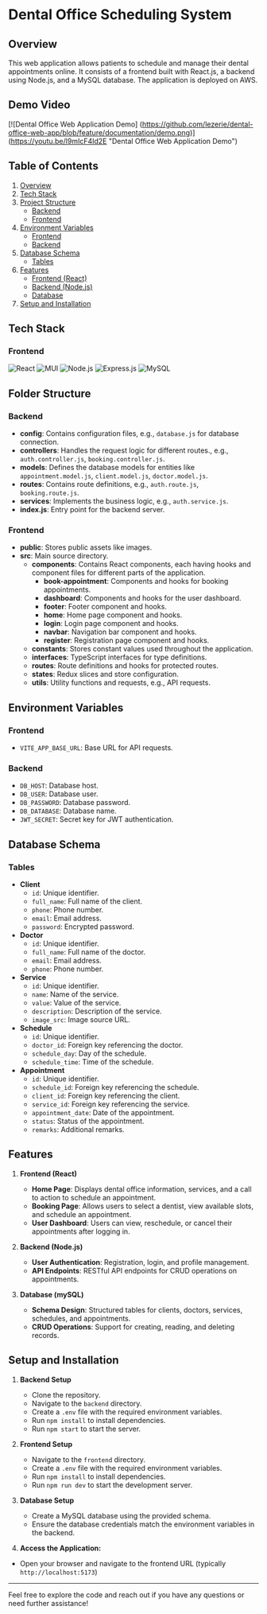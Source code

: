 # Dental Office Scheduling System

## Overview

This web application allows patients to schedule and manage their dental appointments online. It consists of a frontend built with React.js, a backend using Node.js, and a MySQL database. The application is deployed on AWS.

## Demo Video

[![Dental Office Web Application Demo] (https://github.com/lezerie/dental-office-web-app/blob/feature/documentation/demo.png)]
(https://youtu.be/l9mIcF4Id2E "Dental Office Web Application Demo")

## Table of Contents

1. [Overview](#overview)
2. [Tech Stack](#tech-stack)
3. [Project Structure](#project-structure)
   - [Backend](#backend-1)
   - [Frontend](#frontend-1)
4. [Environment Variables](#environment-variables)
   - [Frontend](#frontend-2)
   - [Backend](#backend-2)
5. [Database Schema](#database-schema)
   - [Tables](#tables)
6. [Features](#features)
   - [Frontend (React)](#frontend-react)
   - [Backend (Node.js)](#backend-nodejs)
   - [Database](#database-1)
7. [Setup and Installation](#setup-and-installation)

## Tech Stack

### Frontend

![React](https://img.shields.io/badge/React-20232A?style=for-the-badge&logo=react&logoColor=61DAFB) ![MUI](https://img.shields.io/badge/MUI-007FFF?style=for-the-badge&logo=mui&logoColor=white) ![Node.js](https://img.shields.io/badge/Node.js-43853D?style=for-the-badge&logo=node.js&logoColor=white) ![Express.js](https://img.shields.io/badge/Express.js-000000?style=for-the-badge&logo=express&logoColor=white) ![MySQL](https://img.shields.io/badge/MySQL-4479A1?style=for-the-badge&logo=mysql&logoColor=white)

## Folder Structure

### Backend

- **config**: Contains configuration files, e.g., `database.js` for database connection.
- **controllers**: Handles the request logic for different routes., e.g., `auth.controller.js`, `booking.controller.js`.
- **models**: Defines the database models for entities like `appointment.model.js`, `client.model.js`, `doctor.model.js`.
- **routes**: Contains route definitions, e.g., `auth.route.js`, `booking.route.js`.
- **services**: Implements the business logic, e.g., `auth.service.js`.
- **index.js**: Entry point for the backend server.

### Frontend

- **public**: Stores public assets like images.
- **src**: Main source directory.
  - **components**: Contains React components, each having hooks and component files for different parts of the application.
    - **book-appointment**: Components and hooks for booking appointments.
    - **dashboard**: Components and hooks for the user dashboard.
    - **footer**: Footer component and hooks.
    - **home**: Home page component and hooks.
    - **login**: Login page component and hooks.
    - **navbar**: Navigation bar component and hooks.
    - **register**: Registration page component and hooks.
  - **constants**: Stores constant values used throughout the application.
  - **interfaces**: TypeScript interfaces for type definitions.
  - **routes**: Route definitions and hooks for protected routes.
  - **states**: Redux slices and store configuration.
  - **utils**: Utility functions and requests, e.g., API requests.

## Environment Variables

### Frontend

- `VITE_APP_BASE_URL`: Base URL for API requests.

### Backend

- `DB_HOST`: Database host.
- `DB_USER`: Database user.
- `DB_PASSWORD`: Database password.
- `DB_DATABASE`: Database name.
- `JWT_SECRET`: Secret key for JWT authentication.

## Database Schema

### Tables

- **Client**
  - `id`: Unique identifier.
  - `full_name`: Full name of the client.
  - `phone`: Phone number.
  - `email`: Email address.
  - `password`: Encrypted password.
- **Doctor**
  - `id`: Unique identifier.
  - `full_name`: Full name of the doctor.
  - `email`: Email address.
  - `phone`: Phone number.
- **Service**
  - `id`: Unique identifier.
  - `name`: Name of the service.
  - `value`: Value of the service.
  - `description`: Description of the service.
  - `image_src`: Image source URL.
- **Schedule**
  - `id`: Unique identifier.
  - `doctor_id`: Foreign key referencing the doctor.
  - `schedule_day`: Day of the schedule.
  - `schedule_time`: Time of the schedule.
- **Appointment**
  - `id`: Unique identifier.
  - `schedule_id`: Foreign key referencing the schedule.
  - `client_id`: Foreign key referencing the client.
  - `service_id`: Foreign key referencing the service.
  - `appointment_date`: Date of the appointment.
  - `status`: Status of the appointment.
  - `remarks`: Additional remarks.

## Features

1. **Frontend (React)**

   - **Home Page**: Displays dental office information, services, and a call to action to schedule an appointment.
   - **Booking Page**: Allows users to select a dentist, view available slots, and schedule an appointment.
   - **User Dashboard**: Users can view, reschedule, or cancel their appointments after logging in.

2. **Backend (Node.js)**

   - **User Authentication**: Registration, login, and profile management.
   - **API Endpoints**: RESTful API endpoints for CRUD operations on appointments.

3. **Database (mySQL)**
   - **Schema Design**: Structured tables for clients, doctors, services, schedules, and appointments.
   - **CRUD Operations**: Support for creating, reading, and deleting records.

## Setup and Installation

1. **Backend Setup**

   - Clone the repository.
   - Navigate to the `backend` directory.
   - Create a `.env` file with the required environment variables.
   - Run `npm install` to install dependencies.
   - Run `npm start` to start the server.

2. **Frontend Setup**

   - Navigate to the `frontend` directory.
   - Create a `.env` file with the required environment variables.
   - Run `npm install` to install dependencies.
   - Run `npm run dev` to start the development server.

3. **Database Setup**

   - Create a MySQL database using the provided schema.
   - Ensure the database credentials match the environment variables in the backend.

4. **Access the Application:**

- Open your browser and navigate to the frontend URL (typically `http://localhost:5173`)

---

Feel free to explore the code and reach out if you have any questions or need further assistance!
